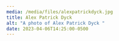```yaml
---
media: /media/files/alexpatrickdyck.jpg
title: Alex Patrick Dyck
alt: "A photo of Alex Patrick Dyck "
date: 2023-04-06T14:25:00-0500
---
```

